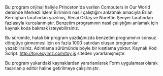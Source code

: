 Bu program orijinal haliyle Princeton'da verilen Computers in Our World dersinde Merkezi İşlem Biriminin nasıl çalıştığını anlatmak amacıyla Brian Kernighan tarafından yazılmış, Recai Oktaş ve Nurettin Şenyer tarafından fazlasıyla kurcalanmıştır. Benzetim programının nasıl çalıştığını anlamak için kaynak koda bakmak isteyebilirsiniz.

Bu sürümde, hatalı bir program yazdığınızda benzetim programının sonsuz döngüye girmemesi için en fazla 1000 satırdan oluşan programlar yazabilirsiniz. Adımlama sürümünde böyle bir kısıtlama yoktur.
Kaynak Kod Script: http://toy.ecylmz.com/toy.js siteden yararlanışmıştır.

Bu program yukarıdaki kaynaklardan yararlanılarak Form uygulaması olarak tasarlanıp editör haline getirilmeye çalışılmıştır.
